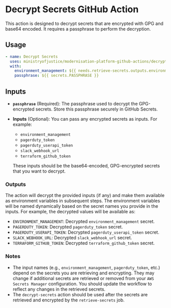 # Decrypt Secrets GitHub Action

This action is designed to decrypt secrets that are encrypted with GPG and base64 encoded. It requires a passphrase to perform the decryption.

## Usage

```yaml
- name: Decrypt Secrets
  uses: ministryofjustice/modernisation-platform-github-actions/decrypt-secrets@main
  with:
    environment_management: ${{ needs.retrieve-secrets.outputs.environment_management }}
    passphrase: ${{ secrets.PASSPHRASE }}
```
## Inputs

- **`passphrase`** (Required): The passphrase used to decrypt the GPG-encrypted secrets. Store this passphrase securely in GitHub Secrets.
- **Inputs** (Optional): You can pass any encrypted secrets as inputs. For example:
  - `environment_management`
  - `pagerduty_token`
  - `pagerduty_userapi_token`
  - `slack_webhook_url`
  - `terraform_github_token`
  
  These inputs should be the base64-encoded, GPG-encrypted secrets that you want to decrypt. 

### Outputs

The action will decrypt the provided inputs (if any) and make them available as environment variables in subsequent steps. The environment variables will be named dynamically based on the secret names you provide in the inputs. For example, the decrypted values will be available as:

- `ENVIRONMENT_MANAGEMENT`: Decrypted `environment_management` secret.
- `PAGERDUTY_TOKEN`: Decrypted `pagerduty_token` secret.
- `PAGERDUTY_USERAPI_TOKEN`: Decrypted `pagerduty_userapi_token` secret.
- `SLACK_WEBHOOK_URL`: Decrypted `slack_webhook_url` secret.
- `TERRAFORM_GITHUB_TOKEN`: Decrypted `terraform_github_token` secret.


### Notes

- The input names (e.g., `environment_management`, `pagerduty_token`, etc.) depend on the secrets you are retrieving and encrypting. They may change if additional secrets are retrieved or removed from your `AWS Secrets Manager` configuration. You should update the workflow to reflect any changes in the retrieved secrets.
- The `decrypt-secrets` action should be used after the secrets are retrieved and encrypted by the `retrieve-secrets` job.
